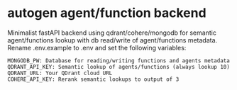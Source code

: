 # autogen agent/function backend
Minimalist fastAPI backend using qdrant/cohere/mongodb for semantic agent/functions lookup with db read/write of agent/functions metadata. Rename .env.example to .env and set the following variables:
```
MONGODB_PW: Database for reading/writing functions and agents metadata
QDRANT_API_KEY: Semantic lookup of agents/functions (always lookup 10)
QDRANT_URL: Your QDrant cloud URL
COHERE_API_KEY: Rerank semantic lookups to output of 3
```
